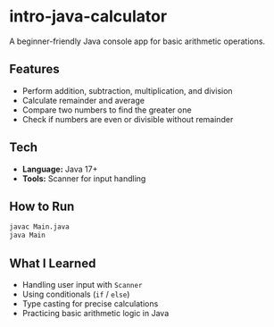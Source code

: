 # intro-java-calculator

A beginner-friendly Java console app for basic arithmetic operations.

## Features

* Perform addition, subtraction, multiplication, and division
* Calculate remainder and average
* Compare two numbers to find the greater one
* Check if numbers are even or divisible without remainder

## Tech

* **Language:** Java 17+
* **Tools:** Scanner for input handling

## How to Run

```bash
javac Main.java
java Main
```

## What I Learned

* Handling user input with `Scanner`
* Using conditionals (`if` / `else`)
* Type casting for precise calculations
* Practicing basic arithmetic logic in Java
